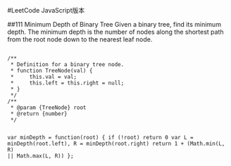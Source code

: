 #LeetCode JavaScript版本

##111 Minimum Depth of Binary Tree
Given a binary tree, find its minimum depth.
The minimum depth is the number of nodes along the shortest path from the root node down to the nearest leaf node.

<code>
/**
 * Definition for a binary tree node.
 * function TreeNode(val) {
 *     this.val = val;
 *     this.left = this.right = null;
 * }
 */
/**
 * @param {TreeNode} root
 * @return {number}
 */

var minDepth = function(root) {
     if (!root) return 0
    var L = minDepth(root.left), R = minDepth(root.right)
    return 1 + (Math.min(L, R) || Math.max(L, R))
};

</code>
